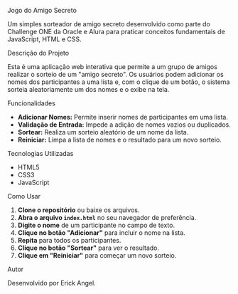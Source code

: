 Jogo do Amigo Secreto

Um simples sorteador de amigo secreto desenvolvido como parte do Challenge ONE da Oracle e Alura para praticar conceitos fundamentais de JavaScript, HTML e CSS.

Descrição do Projeto

Esta é uma aplicação web interativa que permite a um grupo de amigos realizar o sorteio de um "amigo secreto". Os usuários podem adicionar os nomes dos participantes a uma lista e, com o clique de um botão, o sistema sorteia aleatoriamente um dos nomes e o exibe na tela.

Funcionalidades

- **Adicionar Nomes:** Permite inserir nomes de participantes em uma lista.
- **Validação de Entrada:** Impede a adição de nomes vazios ou duplicados.
- **Sortear:** Realiza um sorteio aleatório de um nome da lista.
- **Reiniciar:** Limpa a lista de nomes e o resultado para um novo sorteio.

Tecnologias Utilizadas

- HTML5
- CSS3
- JavaScript

Como Usar

1. **Clone o repositório** ou baixe os arquivos.
2. **Abra o arquivo `index.html`** no seu navegador de preferência.
3. **Digite o nome** de um participante no campo de texto.
4. **Clique no botão "Adicionar"** para incluir o nome na lista.
5. **Repita** para todos os participantes.
6. **Clique no botão "Sortear"** para ver o resultado.
7. **Clique em "Reiniciar"** para começar um novo sorteio.



Autor

Desenvolvido por Erick Angel.   